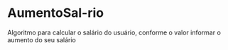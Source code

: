 # AumentoSal-rio
Algoritmo para calcular o salário do usuário, conforme o valor informar o aumento do seu salário
